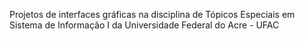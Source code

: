 Projetos de interfaces gráficas na disciplina de Tópicos Especiais em Sistema de Informação I da Universidade Federal do Acre - UFAC
